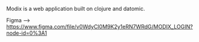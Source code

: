Modix is a web application built on clojure and datomic.

Figma --> https://www.figma.com/file/v0WdyCI0M9K2y1eRN7WRdG/MODIX_LOGIN?node-id=0%3A1


